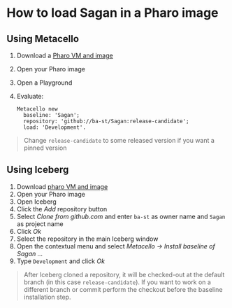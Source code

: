 # How to load Sagan in a Pharo image

## Using Metacello

1. Download a [Pharo VM and image](https://pharo.org/download)
2. Open your Pharo image
3. Open a Playground
4. Evaluate:

    ```smalltalk
    Metacello new
      baseline: 'Sagan';
      repository: 'github://ba-st/Sagan:release-candidate';
      load: 'Development'.
    ```

> Change `release-candidate` to some released version if you want a pinned version

## Using Iceberg

1. Download [pharo VM and image](https://pharo.org/download)
2. Open your Pharo image
3. Open Iceberg
4. Click the *Add* repository button
5. Select *Clone from github.com* and enter `ba-st` as owner name and `Sagan`
   as project name
6. Click *Ok*
7. Select the repository in the main Iceberg window
8. Open the contextual menu and select
  *Metacello -> Install baseline of Sagan ...*
9. Type `Development` and click *Ok*

> After Iceberg cloned a repository, it will be checked-out at the  default
> branch (in this case `release-candidate`). If you want to work on a different
> branch or commit perform the checkout before the baseline installation step.
